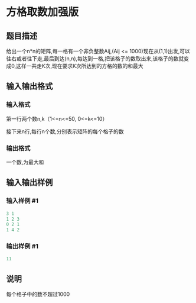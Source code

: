 # 方格取数加强版

## 题目描述

给出一个n\*n的矩阵,每一格有一个非负整数Aij,(Aij <= 1000)现在从(1,1)出发,可以往右或者往下走,最后到达(n,n),每达到一格,把该格子的数取出来,该格子的数就变成0,这样一共走K次,现在要求K次所达到的方格的数的和最大

## 输入输出格式

### 输入格式

第一行两个数n,k（1<=n<=50, 0<=k<=10）

接下来n行,每行n个数,分别表示矩阵的每个格子的数

### 输出格式

一个数,为最大和

## 输入输出样例

### 输入样例 #1

```cpp
3 1
1 2 3
0 2 1
1 4 2
```


### 输出样例 #1

```cpp
11
```


## 说明

每个格子中的数不超过1000

